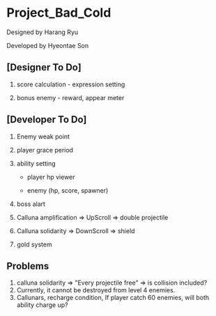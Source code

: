 # Project_Bad_Cold

Designed by Harang Ryu

Developed by Hyeontae Son

## [Designer To Do]
1. score calculation - expression setting

2. bonus enemy - reward, appear meter


## [Developer To Do]
1. Enemy weak point
    
2. player grace period

3. ability setting

    - player hp viewer
    
    - enemy (hp, score, spawner)
    
4. boss alart

5. Calluna amplification	=>    UpScroll 	   => double projectile

6. Calluna solidarity	=>    DownScroll    => shield

7. gold system

## Problems
1. calluna solidarity => "Every projectile free" => is collision included?
2. Currently, it cannot be destroyed from level 4 enemies.
3. Callunars, recharge condition, If player catch 60 enemies, will both ability charge up?
